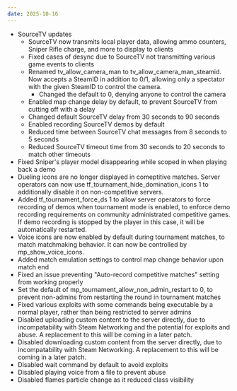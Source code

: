 ```yaml
---
date: 2025-10-16
---
```


* SourceTV updates
  * SourceTV now transmits local player data, allowing ammo counters, Sniper Rifle charge, and more to display to clients
  * Fixed cases of desync due to SourceTV not transmitting various game events to clients
  * Renamed tv_allow_camera_man to tv_allow_camera_man_steamid. Now accepts a SteamID in addition to 0/1, allowing only a spectator with the given SteamID to control the camera.
    * Changed the default to 0, denying anyone to control the camera
  * Enabled map change delay by default, to prevent SourceTV from cutting off with a delay
  * Changed default SourceTV delay from 30 seconds to 90 seconds
  * Enabled recording SourceTV demos by default
  * Reduced time between SourceTV chat messages from 8 seconds to 5 seconds
  * Reduced SourceTV timeout time from 30 seconds to 20 seconds to match other timeouts
* Fixed Sniper's player model disappearing while scoped in when playing back a demo
* Dueling icons are no longer displayed in comeptitive matches. Server operators can now use tf_tournament_hide_domination_icons 1 to additionally disable it on non-competitive servers.
* Added tf_tournament_force_ds 1 to allow server operators to force recording of demos when tournament mode is enabled, to enforce demo recording requirements on community administrated competitive games. If demo recording is stopped by the player in this case, it will be automatically restarted.
* Voice icons are now enabled by default during tournament matches, to match matchmaking behavior. It can now be controlled by mp_show_voice_icons.
* Added match emulation settings to control map change behavior upon match end
* Fixed an issue preventing "Auto-record competitive matches" setting from working properly
* Set the default of mp_tournament_allow_non_admin_restart to 0, to prevent non-admins from restarting the round in tournament matches
* Fixed various exploits with some commands being executable by a normal player, rather than being restricted to server admins
* Disabled uploading custom content to the server directly, due to incompatability with Steam Networking and the potential for exploits and abuse. A replacement to this will be coming in a later patch.
* Disabled downloading custom content from the server directly, due to incompatability with Steam Networking. A replacement to this will be coming in a later patch.
* Disabled wait command by default to avoid exploits
* Disabled playing voice from a file to prevent abuse
* Disabled flames particle change as it reduced class visibility
